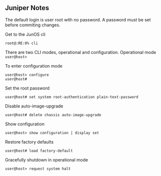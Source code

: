 ## Juniper Notes

The default login is user root with no password. A password must be set before commiting changes.


Get to the JunOS cli

`root@:RE:0% cli`

There are two CLI modes, operational and configuration.
Operational mode
`user@host>`

To enter configuration mode
```
user@host> configure
user@host#
```

Set the root password

`user@host# set system root-authentication plain-text-password`

Disable auto-image-upgrade

`user@host# delete chassis auto-image-upgrade`

Show configuration

`user@host> show configuration | display set`



Restore factory defaults

`user@host# load factory-default`

Gracefully shutdown in operational mode

`user@host> request system halt`
